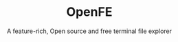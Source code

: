 <div align="center">
    <h1>OpenFE</h1>
    A feature-rich, Open source and free terminal file explorer
</div>


